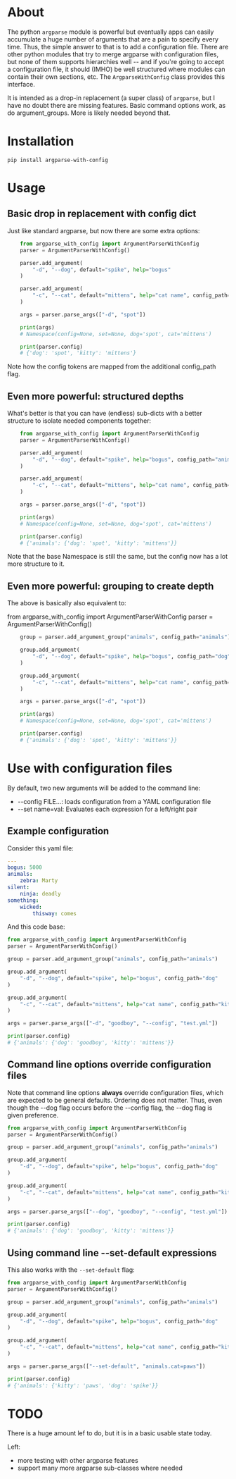 # About

The python `argparse` module is powerful but eventually apps can
easily accumulate a huge number of arguments that are a pain to
specify every time.  Thus, the simple answer to that is to add a
configuration file.  There are other python modules that try to merge
argparse with configuration files, but none of them supports
hierarchies well -- and if you're going to accept a configuration
file, it should (IMHO) be well structured where modules can contain
their own sections, etc.  The `ArgparseWithConfig` class provides this
interface.

It is intended as a drop-in replacement (a super class) of `argparse`,
but I have no doubt there are missing features.  Basic command options
work, as do argument_groups.  More is likely needed beyond that.

# Installation

    pip install argparse-with-config

# Usage

## Basic drop in replacement with config dict

Just like standard argparse, but now there are some extra options:

``` python
    from argparse_with_config import ArgumentParserWithConfig
    parser = ArgumentParserWithConfig()

    parser.add_argument(
        "-d", "--dog", default="spike", help="bogus"
    )

    parser.add_argument(
        "-c", "--cat", default="mittens", help="cat name", config_path="kitty"
    )

    args = parser.parse_args(["-d", "spot"])

    print(args)
    # Namespace(config=None, set=None, dog='spot', cat='mittens')

    print(parser.config)
    # {'dog': 'spot', 'kitty': 'mittens'}
```

Note how the config tokens are mapped from the additional config_path flag.

## Even more powerful: structured depths

What's better is that you can have (endless) sub-dicts with a better
structure to isolate needed components together:

``` python
    from argparse_with_config import ArgumentParserWithConfig
    parser = ArgumentParserWithConfig()

    parser.add_argument(
        "-d", "--dog", default="spike", help="bogus", config_path="animals.dog"
    )

    parser.add_argument(
        "-c", "--cat", default="mittens", help="cat name", config_path="animals.kitty"
    )

    args = parser.parse_args(["-d", "spot"])

    print(args)
    # Namespace(config=None, set=None, dog='spot', cat='mittens')

    print(parser.config)
    # {'animals': {'dog': 'spot', 'kitty': 'mittens'}}
```

Note that the base Namespace is still the same, but the config now has
a lot more structure to it.

## Even more powerful: grouping to create depth

The above is basically also equivalent to:

from argparse_with_config import ArgumentParserWithConfig
parser = ArgumentParserWithConfig()

``` python
    group = parser.add_argument_group("animals", config_path="animals")

    group.add_argument(
        "-d", "--dog", default="spike", help="bogus", config_path="dog"
    )

    group.add_argument(
        "-c", "--cat", default="mittens", help="cat name", config_path="kitty"
    )

    args = parser.parse_args(["-d", "spot"])

    print(args)
    # Namespace(config=None, set=None, dog='spot', cat='mittens')

    print(parser.config)
    # {'animals': {'dog': 'spot', 'kitty': 'mittens'}}
```

# Use with configuration files

By default, two new arguments will be added to the command line:

* --config FILE...: loads configuration from a YAML configuration file
* --set name=val:   Evaluates each expression for a left/right pair

## Example configuration

Consider this yaml file:

``` yaml
---
bogus: 5000
animals:
    zebra: Marty
silent:
    ninja: deadly
something:
    wicked:
        thisway: comes
```

And this code base:

```python
from argparse_with_config import ArgumentParserWithConfig
parser = ArgumentParserWithConfig()

group = parser.add_argument_group("animals", config_path="animals")

group.add_argument(
    "-d", "--dog", default="spike", help="bogus", config_path="dog"
)

group.add_argument(
    "-c", "--cat", default="mittens", help="cat name", config_path="kitty"
)

args = parser.parse_args(["-d", "goodboy", "--config", "test.yml"])

print(parser.config)
# {'animals': {'dog': 'goodboy', 'kitty': 'mittens'}}
```

## Command line options override configuration files

Note that command line options **always** override configuration
files, which are expected to be general defaults.  Ordering does not
matter.  Thus, even though the --dog flag occurs before the --config
flag, the --dog flag is given preference.

```python
from argparse_with_config import ArgumentParserWithConfig
parser = ArgumentParserWithConfig()

group = parser.add_argument_group("animals", config_path="animals")

group.add_argument(
    "-d", "--dog", default="spike", help="bogus", config_path="dog"
)

group.add_argument(
    "-c", "--cat", default="mittens", help="cat name", config_path="kitty"
)

args = parser.parse_args(["--dog", "goodboy", "--config", "test.yml"])

print(parser.config)
# {'animals': {'dog': 'goodboy', 'kitty': 'mittens'}}
```

## Using command line --set-default expressions

This also works with the `--set-default` flag:

```python
from argparse_with_config import ArgumentParserWithConfig
parser = ArgumentParserWithConfig()

group = parser.add_argument_group("animals", config_path="animals")

group.add_argument(
    "-d", "--dog", default="spike", help="bogus", config_path="dog"
)

group.add_argument(
    "-c", "--cat", default="mittens", help="cat name", config_path="kitty"
)

args = parser.parse_args(["--set-default", "animals.cat=paws"])

print(parser.config)
# {'animals': {'kitty': 'paws', 'dog': 'spike'}}
```

# TODO

There is a huge amount lef to do, but it is in a basic usable state
today.

Left:

* more testing with other argparse features
* support many more argparse sub-classes where needed
